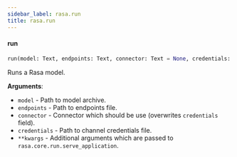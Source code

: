 ```yaml
---
sidebar_label: rasa.run
title: rasa.run
---
```

#### run

```python
run(model: Text, endpoints: Text, connector: Text = None, credentials: Text = None, **kwargs: Dict, ,)
```

Runs a Rasa model.

**Arguments**:

- `model` - Path to model archive.
- `endpoints` - Path to endpoints file.
- `connector` - Connector which should be use (overwrites `credentials`
  field).
- `credentials` - Path to channel credentials file.
- `**kwargs` - Additional arguments which are passed to
  `rasa.core.run.serve_application`.

